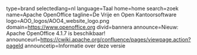 type=brand
selectedlang=nl
language=Taal
home=home
search=zoek
name=Apache OpenOffice
tagline=De Vrije en Open Kantoorsoftware
logo=AOO_logos/AOO4_website_logo.png
domain=https://www.openoffice.org
divid=bannera
announce=Nieuw: Apache OpenOffice 4.1.7 is beschikbaar!
announceurl=https://cwiki.apache.org/confluence/pages/viewpage.action?pageId
announcetip=Informatie over deze versie
~~~~~~
